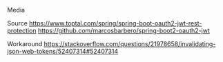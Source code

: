 Media

Source 
https://www.toptal.com/spring/spring-boot-oauth2-jwt-rest-protection
https://github.com/marcosbarbero/spring-boot2-oauth2-jwt

Workaround
https://stackoverflow.com/questions/21978658/invalidating-json-web-tokens/52407314#52407314
